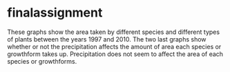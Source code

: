 # finalassignment
These graphs show the area taken by different species and different types of plants between the years 1997 and 2010. The two last graphs show whether or not the precipitation affects the amount of area each species or growthform takes up. Precipitation does not seem to affect the area of each species or growthforms.
